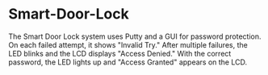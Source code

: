 # Smart-Door-Lock
The Smart Door Lock system uses Putty and a GUI for password protection. On each failed attempt, it shows "Invalid Try." After multiple failures, the LED blinks and the LCD displays "Access Denied." With the correct password, the LED lights up and "Access Granted" appears on the LCD.
